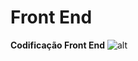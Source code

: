# Front End
**Codificação Front End**
![alt](https://media4.giphy.com/media/v1.Y2lkPTc5MGI3NjExMmU0cWlnOW5saGwzODU3N2x1MGZpNGl0aDdzZHBhbzd4MTJveTM3MSZlcD12MV9pbnRlcm5hbF9naWZfYnlfaWQmY3Q9Zw/4qX2yrDCQSys9Y1hOT/giphy.gif)